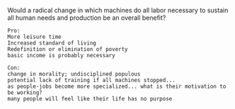 Would a radical change in which machines do all labor necessary to sustain all human needs and production be an overall benefit?

    Pro:
    More leisure time
    Increased standard of living 
    Redefinition or elimination of poverty
    basic income is probably necessary 

    Con:
    change in morality; undisciplined populous 
    potential lack of training if all machines stopped... 
    as people-jobs become more specialized... what is their motivation to be working? 
    many people will feel like their life has no purpose 
